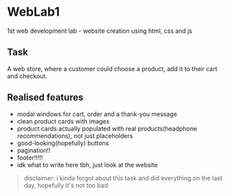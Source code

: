 # WebLab1
1st web development lab - website creation using html, css and js

## Task

A web store, where a customer could choose a product, add it to their cart and checkout.

## Realised features

- modal windows for cart, order and a thank-you message
- clean product cards with images
- product cards actually populated with real products(headphone recommendations), not just placeholders
- good-looking(hopefully) buttons
- pagination!!
- footer!!!!!
- idk what to write here tbh, just look at the website

> disclaimer: i kinda forgot about this task and did everything on the last day, hopefully it's not too bad